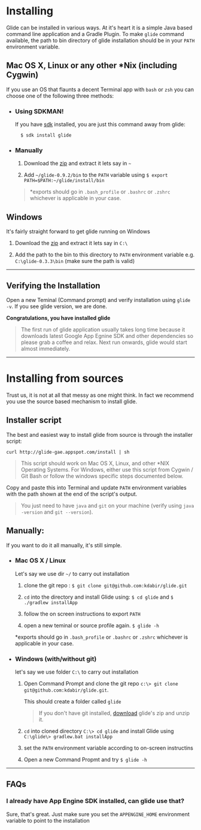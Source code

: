 # Installing

Glide can be installed in various ways. At it's heart it is a simple Java based command line application and 
a Gradle Plugin.  To make `glide` command available, the path to bin directory of glide installation should be in your `PATH`
environment variable.


## Mac OS X, Linux or any other \*Nix (including Cygwin)

If you use an OS that flaunts a decent Terminal app with `bash` or `zsh` you can choose one of the following three methods:

- ### Using SDKMAN!

    If you have [sdk](http://sdkman.io/) installed, you are just this command away from glide:

        $ sdk install glide


- ### Manually

    1. Download the [zip](https://dl.bintray.com/kdabir/glide/io/github/kdabir/glide/glide-runner/0.9.2/) and extract it lets say in `~`

    2. Add `~/glide-0.9.2/bin` to the `PATH` variable using `$ export PATH=$PATH:~/glide/install/bin`

    > *exports should go in `.bash_profile` or `.bashrc` or `.zshrc` whichever is applicable in your case.

## Windows

It's fairly straight forward to get glide running on Windows

1. Download the [zip](https://dl.bintray.com/kdabir/glide/io/github/kdabir/glide/glide-runner/0.9.2/) and extract it lets say in `C:\`

2. Add the path to the bin to this directory to `PATH` environment variable e.g. `C:\glide-0.3.3\bin` (make sure the path
    is valid)

----

## Verifying the Installation

Open a new Teminal (Command prompt) and verify installation using `glide -v`. If you see glide version, we are done.

**Congratulations, you have installed glide**


> The first run of glide application usually takes long time because it downloads latest Google App Egnine SDK and other dependencies
> so please grab a coffee and relax. Next run onwards, glide would start almost immediately.

----

# Installing from sources

Trust us, it is not at all that messy as one might think. In fact we recommend you use the source based mechanism to
install glide.

## Installer script

The best and easiest way to install glide from source is through the installer script:

    curl http://glide-gae.appspot.com/install | sh

> This script should work on Mac OS X, Linux, and other *NIX Operating Systems. For Windows, either use this script from
> Cygwin / Git Bash or follow the windows specific steps documented below.


Copy and paste this into Terminal and update `PATH` environment variables with the path shown at
the end of the script's output.


> You just need to have `java` and `git` on your machine (verify using `java -version` and `git --version`).


## Manually:

If you want to do it all manually, it's still simple.

- ### Mac OS X / Linux

    Let's say we use dir `~/` to carry out installation

    1. clone the git repo : `$ git clone git@github.com:kdabir/glide.git`

    2. `cd` into the directory and install Glide using: `$ cd glide` and `$ ./gradlew installApp`

    3. follow the on screen instructions to export `PATH` 

    4. open a new teminal or source profile again.  `$ glide -h`

    *exports should go in `.bash_profile` or `.bashrc` or `.zshrc` whichever is applicable in your case.


- ### Windows (with/without git)

    let's say we use folder `C:\` to carry out installation

    1. Open Command Prompt and clone the git repo `c:\> git clone git@github.com:kdabir/glide.git`.

        This should create a folder called `glide`

        > If you don't have git installed, [download](https://github.com/kdabir/glide/archive/master.zip) glide's zip and unzip it.

    2. `cd` into cloned directory `C:\> cd glide` and install Glide using `C:\glide\> gradlew.bat installApp`

    3. set the `PATH` environment variable according to on-screen instructins 

    4. Open a new Command Propmt and try `$ glide -h`

----

## FAQs

### I already have App Engine SDK installed, can glide use that?

Sure, that's great. Just make sure you set the `APPENGINE_HOME` environment variable to point to the installation


